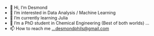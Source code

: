 - 👋 Hi, I’m Desmond
- 👀 I’m interested in Data Analysis / Machine Learning 
- 🌱 I’m currently learning Julia
- 💞️ I’m a PhD student in Chemical Engineering (Best of both worlds) ...
- 📫 How to reach me ...desmondphils@gmail.com

<!---
desmondchess/desmondchess is a ✨ special ✨ repository because its `README.md` (this file) appears on your GitHub profile.
You can click the Preview link to take a look at your changes.
--->
